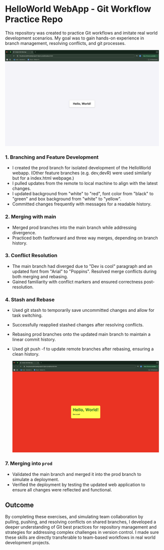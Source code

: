 # HelloWorld WebApp - Git Workflow Practice Repo
This repository was created to practice Git workflows and imitate real world development scenarios. My goal was to gain hands-on experience in branch management, resolving conflicts, and git processes.

![image alt](https://github.com/GitCadet/HelloWorld/blob/main/Screenshot%202025-01-20%20at%2017.34.02.png?raw=true)

### 1. **Branching and Feature Development**
- I created the prod branch for isolated development of the HelloWorld webapp. (Other feature branches (e.g. dev,devR) were used similarly but for a index.html webpage.)
- I pulled updates from the remote to local machine to align with the latest changes.
- I updated background from "white" to "red", font color from "black" to "green" and box background from "white" to "yellow".  
- Committed changes frequently with messages for a readable history.

### 2. **Merging with main**
- Merged prod branches into the main branch while addressing divergence.
- Practiced both fastforward and three way merges, depending on branch history.

### 3. **Conflict Resolution**
- The main branch had diverged due to "Dev is cool" paragraph and an updated font from "Arial" to "Poppins". Resolved merge conflicts during both merging and rebasing.
- Gained familiarity with conflict markers and ensured correctness post-resolution.

### 4. **Stash and Rebase**
- Used git stash to temporarily save uncommitted changes and allow for task switching.
- Successfully reapplied stashed changes after resolving conflicts.
- Rebasing prod branches onto the updated main branch to maintain a linear commit history.
- Used git push -f to update remote branches after rebasing, ensuring a clean history.

  ![image alt](https://github.com/GitCadet/HelloWorld/blob/main/Screenshot%202025-01-20%20at%2017.30.56.png?raw=true)

### 7. **Merging into `prod`**
- Validated the main branch and merged it into the prod branch to simulate a deployment.
- Verified the deployment by testing the updated web application to ensure all changes were reflected and functional.

## Outcome
By completing these exercises, and simulating team collaboration by pulling, pushing, and resolving conflicts on shared branches, I developed a deeper understanding of Git best practices for repository management and strategies for addressing complex challenges in version control. I made sure these skills are directly transferable to team-based workflows in real world development projects.
